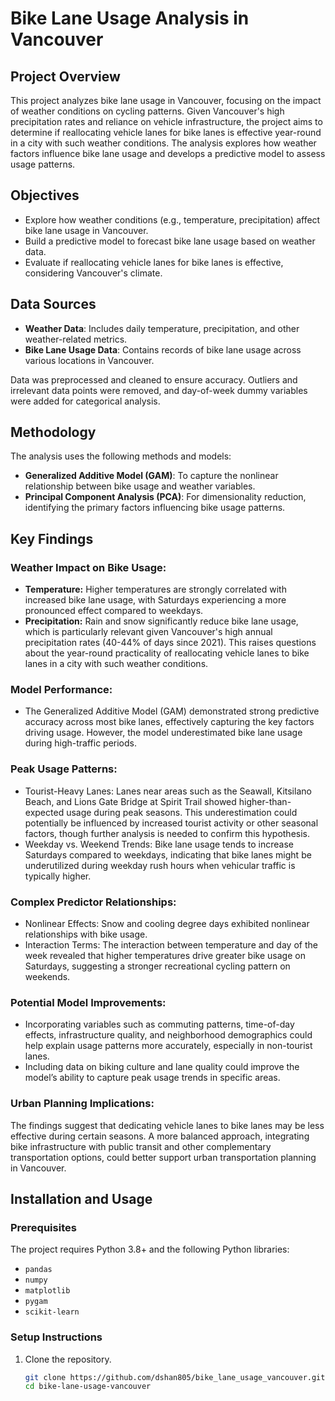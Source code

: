 # Bike Lane Usage Analysis in Vancouver

## Project Overview

This project analyzes bike lane usage in Vancouver, focusing on the impact of weather conditions on cycling patterns. Given Vancouver's high precipitation rates and reliance on vehicle infrastructure, the project aims to determine if reallocating vehicle lanes for bike lanes is effective year-round in a city with such weather conditions. The analysis explores how weather factors influence bike lane usage and develops a predictive model to assess usage patterns.

## Objectives

- Explore how weather conditions (e.g., temperature, precipitation) affect bike lane usage in Vancouver.
- Build a predictive model to forecast bike lane usage based on weather data.
- Evaluate if reallocating vehicle lanes for bike lanes is effective, considering Vancouver's climate.

## Data Sources

- **Weather Data**: Includes daily temperature, precipitation, and other weather-related metrics.
- **Bike Lane Usage Data**: Contains records of bike lane usage across various locations in Vancouver.

Data was preprocessed and cleaned to ensure accuracy. Outliers and irrelevant data points were removed, and day-of-week dummy variables were added for categorical analysis.

## Methodology

The analysis uses the following methods and models:
- **Generalized Additive Model (GAM)**: To capture the nonlinear relationship between bike usage and weather variables.
- **Principal Component Analysis (PCA)**: For dimensionality reduction, identifying the primary factors influencing bike usage patterns.

## Key Findings

### Weather Impact on Bike Usage:

* **Temperature:** Higher temperatures are strongly correlated with increased bike lane usage, with Saturdays experiencing a more pronounced effect compared to weekdays.
* **Precipitation:** Rain and snow significantly reduce bike lane usage, which is particularly relevant given Vancouver's high annual precipitation rates (40-44% of days since 2021). This raises questions about the year-round practicality of reallocating vehicle lanes to bike lanes in a city with such weather conditions.

### Model Performance:

* The Generalized Additive Model (GAM) demonstrated strong predictive accuracy across most bike lanes, effectively capturing the key factors driving usage. However, the model underestimated bike lane usage during high-traffic periods.

### Peak Usage Patterns:

* Tourist-Heavy Lanes: Lanes near areas such as the Seawall, Kitsilano Beach, and Lions Gate Bridge at Spirit Trail showed higher-than-expected usage during peak seasons. This underestimation could potentially be influenced by increased tourist activity or other seasonal factors, though further analysis is needed to confirm this hypothesis.
* Weekday vs. Weekend Trends: Bike lane usage tends to increase Saturdays compared to weekdays, indicating that bike lanes might be underutilized during weekday rush hours when vehicular traffic is typically higher.

### Complex Predictor Relationships:

* Nonlinear Effects: Snow and cooling degree days exhibited nonlinear relationships with bike usage.
* Interaction Terms: The interaction between temperature and day of the week revealed that higher temperatures drive greater bike usage on Saturdays, suggesting a stronger recreational cycling pattern on weekends.

### Potential Model Improvements:

* Incorporating variables such as commuting patterns, time-of-day effects, infrastructure quality, and neighborhood demographics could help explain usage patterns more accurately, especially in non-tourist lanes.
* Including data on biking culture and lane quality could improve the model’s ability to capture peak usage trends in specific areas.

### Urban Planning Implications:

The findings suggest that dedicating vehicle lanes to bike lanes may be less effective during certain seasons. A more balanced approach, integrating bike infrastructure with public transit and other complementary transportation options, could better support urban transportation planning in Vancouver.

## Installation and Usage

### Prerequisites

The project requires Python 3.8+ and the following Python libraries:

- `pandas`
- `numpy`
- `matplotlib`
- `pygam`
- `scikit-learn`

### Setup Instructions

1. Clone the repository.
   ```bash
   git clone https://github.com/dshan805/bike_lane_usage_vancouver.git
   cd bike-lane-usage-vancouver
